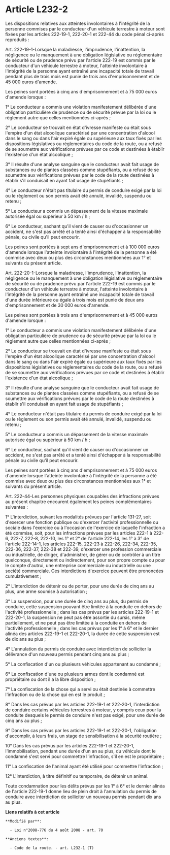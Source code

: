 # Article L232-2

Les dispositions relatives aux atteintes involontaires à l'intégrité de la personne commises par le conducteur d'un véhicule
terrestre à moteur sont fixées par les articles 222-19-1, 222-20-1 et 222-44 du code pénal ci-après reproduits : 

Art. 222-19-1-Lorsque la maladresse, l'imprudence, l'inattention, la négligence ou le manquement à une obligation législative
ou réglementaire de sécurité ou de prudence prévu par l'article 222-19 est commis par le conducteur d'un véhicule terrestre à
moteur, l'atteinte involontaire à l'intégrité de la personne ayant entraîné une incapacité totale de travail pendant plus de
trois mois est punie de trois ans d'emprisonnement et de 45 000 euros d'amende. 

Les peines sont portées à cinq ans d'emprisonnement et à 75 000 euros d'amende lorsque : 

1° Le conducteur a commis une violation manifestement délibérée d'une obligation particulière de prudence ou de sécurité
prévue par la loi ou le règlement autre que celles mentionnées ci-après ; 

2° Le conducteur se trouvait en état d'ivresse manifeste ou était sous l'empire d'un état alcoolique caractérisé par une
concentration d'alcool dans le sang ou dans l'air expiré égale ou supérieure aux taux fixés par les dispositions législatives
ou réglementaires du code de la route, ou a refusé de se soumettre aux vérifications prévues par ce code et destinées à
établir l'existence d'un état alcoolique ; 

3° Il résulte d'une analyse sanguine que le conducteur avait fait usage de substances ou de plantes classées comme
stupéfiants, ou a refusé de se soumettre aux vérifications prévues par le code de la route destinées à établir s'il
conduisait en ayant fait usage de stupéfiants ; 

4° Le conducteur n'était pas titulaire du permis de conduire exigé par la loi ou le règlement ou son permis avait été annulé,
invalidé, suspendu ou retenu ; 

5° Le conducteur a commis un dépassement de la vitesse maximale autorisée égal ou supérieur à 50 km / h ; 

6° Le conducteur, sachant qu'il vient de causer ou d'occasionner un accident, ne s'est pas arrêté et a tenté ainsi d'échapper
à la responsabilité pénale, ou civile qu'il peut encourir. 

Les peines sont portées à sept ans d'emprisonnement et à 100 000 euros d'amende lorsque l'atteinte involontaire à l'intégrité
de la personne a été commise avec deux ou plus des circonstances mentionnées aux 1° et suivants du présent article. 

Art. 222-20-1-Lorsque la maladresse, l'imprudence, l'inattention, la négligence ou le manquement à une obligation législative
ou réglementaire de sécurité ou de prudence prévu par l'article 222-19 est commis par le conducteur d'un véhicule terrestre à
moteur, l'atteinte involontaire à l'intégrité de la personne ayant entraîné une incapacité totale de travail d'une durée
inférieure ou égale à trois mois est punie de deux ans d'emprisonnement et de 30 000 euros d'amende. 

Les peines sont portées à trois ans d'emprisonnement et à 45 000 euros d'amende lorsque : 

1° Le conducteur a commis une violation manifestement délibérée d'une obligation particulière de prudence ou de sécurité
prévue par la loi ou le règlement autre que celles mentionnées ci-après ; 

2° Le conducteur se trouvait en état d'ivresse manifeste ou était sous l'empire d'un état alcoolique caractérisé par une
concentration d'alcool dans le sang ou dans l'air expiré égale ou supérieure aux taux fixés par les dispositions législatives
ou réglementaires du code de la route, ou a refusé de se soumettre aux vérifications prévues par ce code et destinées à
établir l'existence d'un état alcoolique ; 

3° Il résulte d'une analyse sanguine que le conducteur avait fait usage de substances ou de plantes classées comme
stupéfiants, ou a refusé de se soumettre aux vérifications prévues par le code de la route destinées à établir s'il
conduisait en ayant fait usage de stupéfiants ; 

4° Le conducteur n'était pas titulaire du permis de conduire exigé par la loi ou le règlement ou son permis avait été annulé,
invalidé, suspendu ou retenu ; 

5° Le conducteur a commis un dépassement de la vitesse maximale autorisée égal ou supérieur à 50 km / h ; 

6° Le conducteur, sachant qu'il vient de causer ou d'occasionner un accident, ne s'est pas arrêté et a tenté ainsi d'échapper
à la responsabilité pénale ou civile qu'il peut encourir. 

Les peines sont portées à cinq ans d'emprisonnement et à 75 000 euros d'amende lorsque l'atteinte involontaire à l'intégrité
de la personne a été commise avec deux ou plus des circonstances mentionnées aux 1° et suivants du présent article. 

Art. 222-44-Les personnes physiques coupables des infractions prévues au présent chapitre encourent également les peines
complémentaires suivantes : 

1° L'interdiction, suivant les modalités prévues par l'article 131-27, soit d'exercer une fonction publique ou d'exercer
l'activité professionnelle ou sociale dans l'exercice ou à l'occasion de l'exercice de laquelle l'infraction a été commise,
soit, pour les infractions prévues par les articles 222-1 à 222-6, 222-7, 222-8, 222-10, les 1° et 2° de l'article 222-14,
les 1° à 3° de l'article 222-14-1, les articles 222-15, 222-23 à 222-26, 222-34, 222-35, 222-36, 222-37, 222-38 et 222-39,
d'exercer une profession commerciale ou industrielle, de diriger, d'administrer, de gérer ou de contrôler à un titre
quelconque, directement ou indirectement, pour son propre compte ou pour le compte d'autrui, une entreprise commerciale ou
industrielle ou une société commerciale. Ces interdictions d'exercice peuvent être prononcées cumulativement ; 

2° L'interdiction de détenir ou de porter, pour une durée de cinq ans au plus, une arme soumise à autorisation ; 

3° La suspension, pour une durée de cinq ans au plus, du permis de conduire, cette suspension pouvant être limitée à la
conduite en dehors de l'activité professionnelle ; dans les cas prévus par les articles 222-19-1 et 222-20-1, la suspension
ne peut pas être assortie du sursis, même partiellement, et ne peut pas être limitée à la conduite en dehors de l'activité
professionnelle ; dans les cas prévus par les 1° à 6° et le dernier alinéa des articles 222-19-1 et 222-20-1, la durée de
cette suspension est de dix ans au plus ; 

4° L'annulation du permis de conduire avec interdiction de solliciter la délivrance d'un nouveau permis pendant cinq ans au
plus ; 

5° La confiscation d'un ou plusieurs véhicules appartenant au condamné ; 

6° La confiscation d'une ou plusieurs armes dont le condamné est propriétaire ou dont il a la libre disposition ; 

7° La confiscation de la chose qui a servi ou était destinée à commettre l'infraction ou de la chose qui en est le produit ; 

8° Dans les cas prévus par les articles 222-19-1 et 222-20-1, l'interdiction de conduire certains véhicules terrestres à
moteur, y compris ceux pour la conduite desquels le permis de conduire n'est pas exigé, pour une durée de cinq ans au plus ; 

9° Dans les cas prévus par les articles 222-19-1 et 222-20-1, l'obligation d'accomplir, à leurs frais, un stage de
sensibilisation à la sécurité routière ; 

10° Dans les cas prévus par les articles 222-19-1 et 222-20-1, l'immobilisation, pendant une durée d'un an au plus, du
véhicule dont le condamné s'est servi pour commettre l'infraction, s'il en est le propriétaire ;

11° La confiscation de l'animal ayant été utilisé pour commettre l'infraction ; 

12° L'interdiction, à titre définitif ou temporaire, de détenir un animal. 

Toute condamnation pour les délits prévus par les 1° à 6° et le dernier alinéa de l'article 222-19-1 donne lieu de plein
droit à l'annulation du permis de conduire avec interdiction de solliciter un nouveau permis pendant dix ans au plus.

**Liens relatifs à cet article**

	**Modifié par**:

	  - Loi n°2008-776 du 4 août 2008 - art. 70

	**Anciens textes**:

	  - Code de la route. - art. L232-1 (T)
